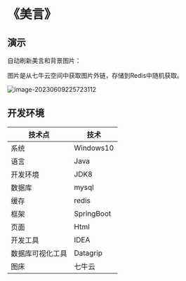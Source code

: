 # 《美言》



## 演示

自动刷新美言和背景图片：

图片是从七牛云空间中获取图片外链，存储到Redis中随机获取。

![image-20230609225723112](https://gcore.jsdelivr.net/gh/ShiJieCloud/MarkDownPicMyself/img/202306092259790.png)

## 开发环境

| 技术点           | 技术       |
| ---------------- | ---------- |
| 系统             | Windows10  |
| 语言             | Java       |
| 开发环境         | JDK8       |
| 数据库           | mysql      |
| 缓存             | redis      |
| 框架             | SpringBoot |
| 页面             | Html       |
| 开发工具         | IDEA       |
| 数据库可视化工具 | Datagrip   |
| 图床             | 七牛云     |